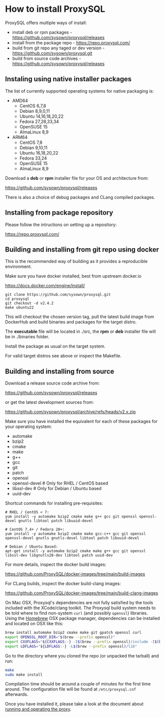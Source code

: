 How to install ProxySQL
=======================

ProxySQL offers multiple ways of install:
- install deb or rpm packages - https://github.com/sysown/proxysql/releases
- install from the package repo - https://repo.proxysql.com/
- build from git repo any taged or dev version - https://github.com/sysown/proxysql.git
- build from source code archives - https://github.com/sysown/proxysql/releases

Instaling using native installer packages
----------------------------------------

The list of currently supported operating systems for native packaging is:
- AMD64
  - CentOS 6,7,8
  - Debian 8,9,0,11
  - Ubuntu 14,16,18,20,22
  - Fedora 27,28,33,34
  - OpenSUSE 15
  - AlmaLinux 8,9
- ARM64
  - CentOS 7,8
  - Debian 9,10,11
  - Ubuntu 16,18,20,22
  - Fedora 33,24
  - OpenSUSE 15
  - AlmaLinux 8,9
 
Download a __deb__ or __rpm__ installer file for your OS and architecture from:

https://github.com/sysown/proxysql/releases

There is also a choice of debug packages and CLang compiled packages.

Installing from package repository
----------------------------------
Please follow the intructions on setting up a repository:

https://repo.proxysql.com/

Building and installing from git repo using docker
--------------------------------------------------
This is the recommended way of building as it provides a reproducible environment.

Make sure you have docker installed, best from upstream docker.io

https://docs.docker.com/engine/install/

```
git clone https://github.com/sysown/proxysql.git
cd proxysql
git checkout -d v2.4.2
make ubuntu22
```
This will checkout the chosen version tag, pull the latest build image from DockerHub and build binaries and packages for the target distro.

The __executable__ file will be located in ./src, the __rpm__ or __deb__ installer file will be in ./binaries folder.

Install the package as usual on the target system.

For valid target distros see above or inspect the Makefile.

Building and installing from source
-----------------------------------
Download a release source code archive from:

https://github.com/sysown/proxysql/releases

or get the latest development sources from:

https://github.com/sysown/proxysql/archive/refs/heads/v2.x.zip

Make sure you have installed the equivalent for each of these packages for your operating system:
- automake
- bzip2
- cmake
- make
- g++
- gcc
- git
- patch
- openssl
- openssl-devel   # Only for RHEL / CentOS based
- libssl-dev      # Only for Debian / Ubuntu based
- uuid-dev

Shortcut commands for installing pre-requisites:
```
# RHEL / CentOS < 7:
yum install -y automake bzip2 cmake make g++ gcc git openssl openssl-devel gnutls libtool patch libuuid-devel

# CentOS 7.4+ / Fedora 28+:
yum install -y automake bzip2 cmake make gcc-c++ gcc git openssl openssl-devel gnutls gnutls-devel libtool patch libuuid-devel

# Debian / Ubuntu Based:
apt-get install -y automake bzip2 cmake make g++ gcc git openssl libssl-dev libgnutls28-dev libtool patch uuid-dev
```

For more details, inspect the docker build images:

https://github.com/ProxySQL/docker-images/tree/main/build-images

For CLang builds, inspect the docker build-clang images:

https://github.com/ProxySQL/docker-images/tree/main/build-clang-images

On Mac OSX, Proxysql's dependencies are not fully satisfied by the tools included with the XCode/clang toolkit. The Proxysql build system needs to be told where to find non-system `curl` (and possibly `openssl`) libraries. Using the [Homebrew](https://brew.sh/) OSX package manager, dependencies can be installed and located on OSX like this:

```bash
brew install automake bzip2 cmake make git gpatch openssl curl
export OPENSSL_ROOT_DIR="$(brew --prefix openssl)"
export CXXFLAGS="${CXXFLAGS:-} -I$(brew --prefix openssl)/include -I$(brew --prefix curl)/include"
export LDFLAGS="${LDFLAGS:-} -L$(brew --prefix openssl)/lib"
```

Go to the directory where you cloned the repo (or unpacked the tarball) and run:

```bash
make
sudo make install
```

Compilation time should be around a couple of minutes for the first time around. The configuration file will be found at `/etc/proxysql.cnf` afterwards.

Once you have installed it, please take a look at the document about [running and operating the proxy](https://github.com/sysown/proxysql/blob/master/RUNNING.md).
